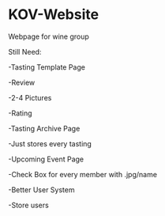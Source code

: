 KOV-Website
===========

Webpage for wine group

Still Need:


-Tasting Template Page

 -Review
 
 -2-4 Pictures

 -Rating


-Tasting Archive Page

  -Just stores every tasting 
  
  
-Upcoming Event Page

 -Check Box for every member with .jpg/name
 

-Better User System

  -Store users
